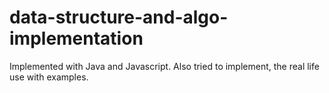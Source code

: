 # data-structure-and-algo-implementation

Implemented with Java and Javascript.
Also tried to implement, the real life use with examples.
